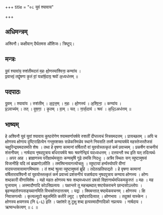 +++
title = "०८ युवं श्यावाय"

+++
## अधिमन्त्रम्
अश्विनौ। कक्षीवान् दैर्घतमस औशिजः। त्रिष्टुप्।

## मन्त्रः
यु॒वं श्यावा॑य॒ रुश॑तीमदत्तं म॒हः क्षो॒णस्या॑श्विना॒ कण्वा॑य ।  
प्र॒वाच्यं॒ तद्वृ॑षणा कृ॒तं वां॒ यन्ना॑र्ष॒दाय॒ श्रवो॑ अ॒ध्यध॑त्तम् ॥

## पदपाठः
यु॒वम् । श्यावा॑य । रुश॑तीम् । अ॒द॒त्त॒म् । म॒हः । क्षो॒णस्य॑ । अ॒श्वि॒ना॒ । कण्वा॑य ।  
प्र॒ऽवाच्य॑म् । तत् । वृ॒ष॒णा॒ । कृ॒तम् । वा॒म् । यत् । ना॒र्स॒दाय॑ । श्रवः॑ । अ॒धि॒ऽअध॑त्तम् ॥

## भाष्यम्
हे अश्विनौ युवं युवां श्यावाय कुष्ठरोगेण श्यामवर्णायर्षये रुशतीं दीप्तत्वचं स्त्रियमदत्तम् । प्रायच्छतम् । अपि च क्षोणस्य क्षोणाय दृष्टिराहित्येन गन्तुमशक्तः सन्नेकस्मिन्नेव स्थाने निवसति तस्मै कण्वायर्षये महस्तेजस्तैजसं चक्षुरिन्द्रयमदत्तमति शेषः । तथा हे वृषणा कामानां वर्षितारौ वां युवयोस्तत्कृतं कर्म प्रवाच्यम् । प्रकर्षेण वाचनीयं शंसनीयम् । नार्षदाय नृषदपुत्राय बधिरायर्षये श्रवः श्रवणेन्द्रियं यदध्यधत्तम् । दत्तवन्तौ स्थ इति यत् तदित्यर्थः । अपर आह । ब्राह्मणस्य परीक्षार्थमसुराः कण्वमृषिं गूढे तमसि निदधुः । अत्रैव स्थितः सन् व्युष्टामुषसं विजानीहि यदि त्वं ब्राह्मणोऽसीति । तमश्विनावागत्योचतुः । व्युष्टायां हर्म्यस्योपरि वीणां वादयन्तावावामागमिष्यावः । तं शब्दं श्रुत्वा व्युष्टामुषसं ब्रूहि । तदेतत्प्रतिपाद्यते । हे वृषणा कामानां वर्षितारावश्विनौ वां युवयोस्तत्कृतं कर्म प्रवाच्यं प्रशंसनीयं यन्नार्षदाय नृषदपुत्राय कण्वाय क्षोणस्य । क्षोणः शब्दकारी वीणाविशेषः । महो महतः क्षोणस्य श्रवः शब्दमध्यधत्तं उषसो विज्ञानार्थमधिकमकुरुतं ॥ महः । मह पूजायाम् । अस्मादौणादि कोऽसिप्रत्ययः । पक्षान्तरे तु महच्छब्दात् षष्ट्येकवचने छान्दसोऽल्लोपः । बृहन्महतोरुपसङ्ख्यानमिति विभक्तेरुदात्तत्वम् । यद्वा । क्विबन्तात् षष्ठ्येकवचनम् । क्षोणस्य । क्षि निवासगत्योः । कृत्यल्युटो बहुलमिति कर्तरि ल्युट् । पृषोदरादित्वात् । क्षोणभावः । तदुक्तं यास्केन । क्षोणस्य क्षयणस्य (नि ६-६) इति । पक्षांशरे तु टुक्षु शब्द इत्यस्मादौणादिको नप्रत्ययः । नार्षदाय । ऋष्यन्धकेत्यण् ॥ ८ ॥